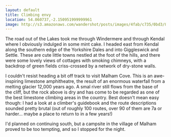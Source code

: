 ```yaml
---
layout: default
title: Climbing envy
location: 54.060737,-2.150951999999961
image: http://s3.amazonaws.com/wandershot/posts/images/4fab/c735/0bd3/8900/0300/0014/original/IMG_9624.jpg?1336657717
---
```

The road out of the Lakes took me through Windermere and through Kendal where I obviously indulged in some mint cake. I headed east from Kendal along the southern edge of the Yorkshire Dales and into Giggleswick and Settle. These are cute little towns nestled at the foot of the hills, and there were some lovely views of cottages with smoking chimneys, with a backdrop of green fields criss-crossed by a network of dry-stone walls.

I couldn't resist heading a bit off track to visit Malham Cove. This is an awe-inspiring limestone amphitheatre, the result of an enormous waterfall from a melting glacier 12,000 years ago. A smal river still flows from the base of the cliff, but the rock above is dry and has come to be regarded as one of the best limestone climbing areas in the country. Best doesn't mean easy though: I had a look at a climber's guidebook and the route descriptions sounded pretty brutal (out of roughly 100 routes, over 90 of them are 7a or harder... maybe a place to return to in a few years!)

I'd planned on continuing south, but a campsite in the village of Malham proved to be too tempting, and so I stopped for the night.